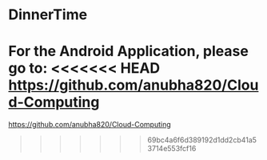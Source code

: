 # DinnerTime
For the Android Application, please go to:
<<<<<<< HEAD
https://github.com/anubha820/Cloud-Computing
=======
https://github.com/anubha820/Cloud-Computing
>>>>>>> 69bc4a6f6d389192d1dd2cb41a53714e553fcf16
